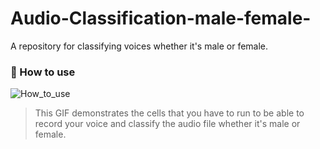 # Audio-Classification-male-female-
A repository for classifying voices whether it's male or female.

### 🔄 How to use

![How_to_use](gifs/HowToUse.gif)

> This GIF demonstrates the cells that you have to run to be able to record your voice and classify the audio file whether it's male or female.
